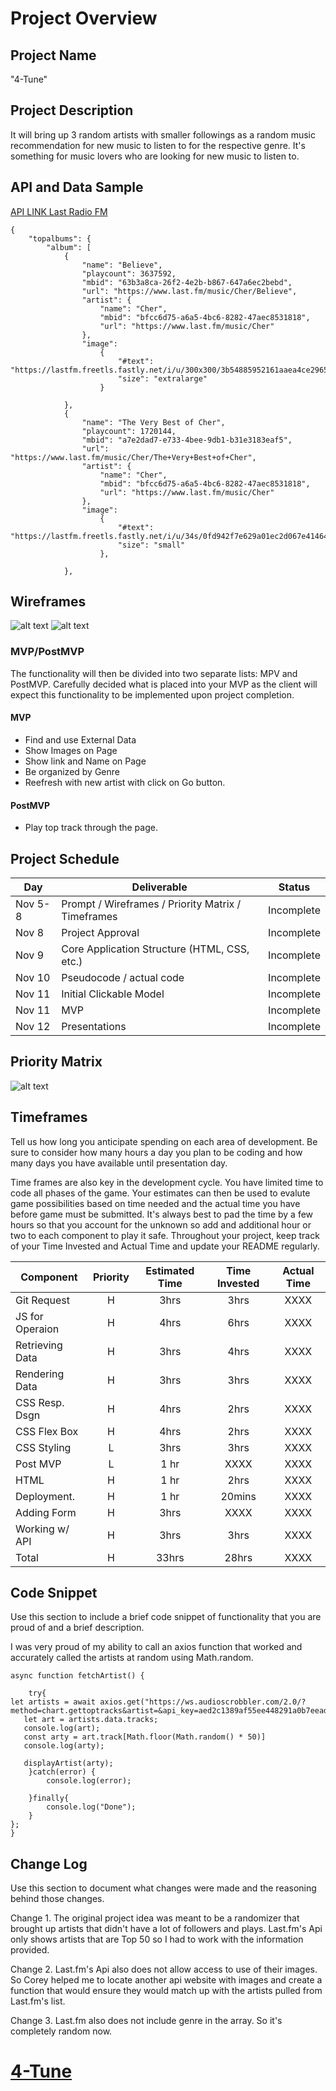 
# Project Overview

## Project Name

"4-Tune"

## Project Description

It will bring up 3 random artists with smaller followings as a random music recommendation for new music to listen to for the respective genre.  It's something for music lovers who are looking for new music to listen to.

## API and Data Sample

[API LINK Last Radio FM](https://www.last.fm/api)
```
{
    "topalbums": {
        "album": [
            {
                "name": "Believe",
                "playcount": 3637592,
                "mbid": "63b3a8ca-26f2-4e2b-b867-647a6ec2bebd",
                "url": "https://www.last.fm/music/Cher/Believe",
                "artist": {
                    "name": "Cher",
                    "mbid": "bfcc6d75-a6a5-4bc6-8282-47aec8531818",
                    "url": "https://www.last.fm/music/Cher"
                },
                "image": 
                    {
                        "#text": "https://lastfm.freetls.fastly.net/i/u/300x300/3b54885952161aaea4ce2965b2db1638.png",
                        "size": "extralarge"
                    }
                
            },
            {
                "name": "The Very Best of Cher",
                "playcount": 1720144,
                "mbid": "a7e2dad7-e733-4bee-9db1-b31e3183eaf5",
                "url": "https://www.last.fm/music/Cher/The+Very+Best+of+Cher",
                "artist": {
                    "name": "Cher",
                    "mbid": "bfcc6d75-a6a5-4bc6-8282-47aec8531818",
                    "url": "https://www.last.fm/music/Cher"
                },
                "image": 
                    {
                        "#text": "https://lastfm.freetls.fastly.net/i/u/34s/0fd942f7e629a01ec2d067e41464ff5d.png",
                        "size": "small"
                    },
           
            },
```

## Wireframes

![alt text](https://res.cloudinary.com/marssantos/image/upload/v1636409831/Screen_Shot_2021-11-08_at_3.44.19_PM_bx2nv6.png)
![alt text](https://res.cloudinary.com/marssantos/image/upload/v1636415984/Screen_Shot_2021-11-08_at_6.59.11_PM_laibvs.png)

### MVP/PostMVP

The functionality will then be divided into two separate lists: MPV and PostMVP.  Carefully decided what is placed into your MVP as the client will expect this functionality to be implemented upon project completion.  

#### MVP

- Find and use External Data
- Show Images on Page
- Show link and Name on  Page
- Be organized by Genre
- Reefresh with new artist with click on Go button.

#### PostMVP  

- Play top track through the page.

## Project Schedule

|  Day | Deliverable | Status
|---|---| ---|
|Nov 5-8| Prompt / Wireframes / Priority Matrix / Timeframes | Incomplete
|Nov 8| Project Approval | Incomplete
|Nov 9| Core Application Structure (HTML, CSS, etc.) | Incomplete
|Nov 10| Pseudocode / actual code | Incomplete
|Nov 11| Initial Clickable Model  | Incomplete
|Nov 11| MVP | Incomplete
|Nov 12| Presentations | Incomplete

## Priority Matrix

![alt text](https://res.cloudinary.com/marssantos/image/upload/v1636409832/Screen_Shot_2021-11-08_at_4.55.42_PM_ihfir1.png)

## Timeframes

Tell us how long you anticipate spending on each area of development. Be sure to consider how many hours a day you plan to be coding and how many days you have available until presentation day.

Time frames are also key in the development cycle.  You have limited time to code all phases of the game.  Your estimates can then be used to evalute game possibilities based on time needed and the actual time you have before game must be submitted. It's always best to pad the time by a few hours so that you account for the unknown so add and additional hour or two to each component to play it safe. Throughout your project, keep track of your Time Invested and Actual Time and update your README regularly.

| Component      | Priority | Estimated Time | Time Invested | Actual Time |
| ---            |  :---:   |     :---:      |    :---:      |    :---:    |
| Git Request    |    H     |      3hrs      |     3hrs      |     XXXX    |
| JS for Operaion|    H     |      4hrs      |     6hrs      |     XXXX    |
| Retrieving Data|    H     |      3hrs      |     4hrs      |     XXXX    |
| Rendering Data |    H     |      3hrs      |     3hrs      |     XXXX    |
| CSS Resp. Dsgn |    H     |      4hrs      |     2hrs      |     XXXX    |
| CSS Flex Box   |    H     |      4hrs      |     2hrs      |     XXXX    |
| CSS Styling    |    L     |      3hrs      |     3hrs      |     XXXX    | 
| Post MVP       |    L     |      1 hr      |     XXXX      |     XXXX    |
| HTML           |    H     |      1 hr      |     2hrs      |     XXXX    | 
| Deployment.    |    H     |      1 hr      |     20mins    |     XXXX    | 
| Adding Form    |    H     |      3hrs      |     XXXX      |     XXXX    |
| Working w/ API |    H     |      3hrs      |     3hrs      |     XXXX    |
| Total          |    H     |      33hrs     |     28hrs     |     XXXX    |

## Code Snippet

Use this section to include a brief code snippet of functionality that you are proud of and a brief description.  

I was very proud of my ability to call an axios function that worked and accurately called the artists at random using Math.random.

```
async function fetchArtist() {
	
    try{
let artists = await axios.get("https://ws.audioscrobbler.com/2.0/?method=chart.gettoptracks&artist=&api_key=aed2c1389af55ee448291a0b7eeaddfa&format=json")
   let art = artists.data.tracks;
   console.log(art);
   const arty = art.track[Math.floor(Math.random() * 50)]
   console.log(arty);
  
   displayArtist(arty);
    }catch(error) {
        console.log(error);

    }finally{
        console.log("Done");
    }
};
}
```

## Change Log
 Use this section to document what changes were made and the reasoning behind those changes.  

Change 1. The original  project idea was meant to be a randomizer that brought up artists that didn't have a lot of followers and plays. Last.fm's Api only shows artists that are Top 50 so I had to work with the information provided.

Change 2. Last.fm's Api also does not allow access to use of their images. So Corey helped me to locate another api website with images and create a function that would ensure they would match up with the artists pulled from Last.fm's list.

Change 3. Last.fm also does not include genre in the array. So it's completely random now.


# [4-Tune](https://santamargarita1.github.io/4-tune/)